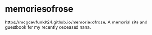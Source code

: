 # memoriesofrose
https://mcgdevfunk824.github.io/memoriesofrose/
A memorial site and guestbook for my recently deceased nana.
